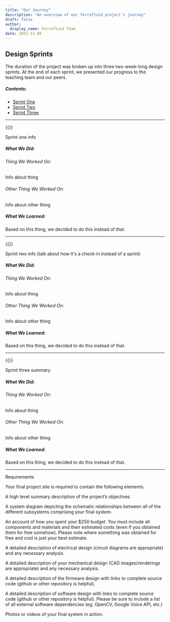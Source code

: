 ```yaml
---
title: "Our Journey"
description: "An overview of our ferrofluid project's journey"
draft: false
author:
  display_name: Ferrofluid Team
date: 2021-11-08
---
```


## Design Sprints

The duration of the project was broken up into three two-week-long design sprints. At the end of each sprint, we presented our progress to the teaching team and our peers.

##### Contents: <a id="Navigation"></a>
- [Sprint One](#SprintOne)
- [Sprint Two](#SprintTwo)
- [Sprint Three](#SprintThree)

---

{{<sprintsection One>}}

Sprint one info

##### What We Did:
###### Thing We Worked On:
Info about thing

###### Other Thing We Worked On:
Info about other thing
##### What We Learned:
Based on this thing, we decided to do this instead of that.

---

{{<sprintsection Two>}}

Sprint two info (talk about how it's a check-in instead of a sprint)

##### What We Did:
###### Thing We Worked On:
Info about thing

###### Other Thing We Worked On:
Info about other thing
##### What We Learned:
Based on this thing, we decided to do this instead of that.

----

{{<sprintsection Three>}}

Sprint three summary

##### What We Did:
###### Thing We Worked On:
Info about thing

###### Other Thing We Worked On:
Info about other thing
##### What We Learned:
Based on this thing, we decided to do this instead of that.

----

Requirements

Your final project site is required to contain the following elements.

A high level summary description of the project’s objectives

A system diagram depicting the schematic relationships between all of the different subsystems comprising your final system.

An account of how you spent your $250 budget. You must include all components and materials and their estimated costs (even if you obtained them for free somehow). Please note where something was obtained for free and cost is just your best estimate.

A detailed description of electrical design (circuit diagrams are appropriate) and any necessary analysis.

A detailed description of your mechanical design (CAD images/renderings are appropriate) and any necessary analysis.

A detailed description of the firmware design with links to complete source code (github or other repository is helpful).

A detailed description of software design with links to complete source code (github or other repository is helpful). Please be sure to include a list of all external software dependencies (eg. OpenCV, Google Voice API, etc.)

Photos or videos of your final system in action.
